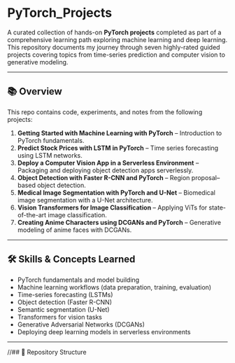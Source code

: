 # PyTorch_Projects

A curated collection of hands-on **PyTorch projects** completed as part of a comprehensive learning path exploring machine learning and deep learning. This repository documents my journey through seven highly-rated guided projects covering topics from time-series prediction and computer vision to generative modeling.

---

## 📚 Overview  

This repo contains code, experiments, and notes from the following projects:  

1. **Getting Started with Machine Learning with PyTorch** – Introduction to PyTorch fundamentals.  
2. **Predict Stock Prices with LSTM in PyTorch** – Time series forecasting using LSTM networks.  
3. **Deploy a Computer Vision App in a Serverless Environment** – Packaging and deploying object detection apps serverlessly.  
4. **Object Detection with Faster R-CNN and PyTorch** – Region proposal–based object detection.  
5. **Medical Image Segmentation with PyTorch and U-Net** – Biomedical image segmentation with a U-Net architecture.  
6. **Vision Transformers for Image Classification** – Applying ViTs for state-of-the-art image classification.  
7. **Creating Anime Characters using DCGANs and PyTorch** – Generative modeling of anime faces with DCGANs.

---

## 🛠 Skills & Concepts Learned  

- PyTorch fundamentals and model building  
- Machine learning workflows (data preparation, training, evaluation)  
- Time-series forecasting (LSTMs)  
- Object detection (Faster R-CNN)  
- Semantic segmentation (U-Net)  
- Transformers for vision tasks  
- Generative Adversarial Networks (DCGANs)  
- Deploying deep learning models in serverless environments  

---

//## 📂 Repository Structure  

